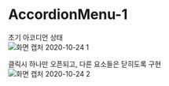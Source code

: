 # AccordionMenu-1
 초기 아코디언 상태 <br/>
![화면 캡처 2020-10-24 1](https://user-images.githubusercontent.com/73355297/97078609-3e9e5980-1628-11eb-881d-91686e83885b.png)

클릭시 하나만 오픈되고, 다른 요소들은 닫히도록 구현  <br/>
![화면 캡처 2020-10-24 2](https://user-images.githubusercontent.com/73355297/97078610-3fcf8680-1628-11eb-8dac-a6b47b48324d.png)
